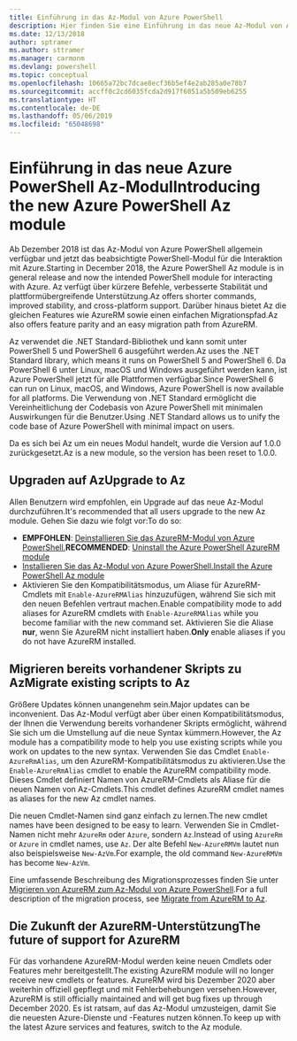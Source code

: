 ```yaml
---
title: Einführung in das Az-Modul von Azure PowerShell
description: Hier finden Sie eine Einführung in das neue Az-Modul von Azure PowerShell, das das AzureRM-Modul ersetzt.
ms.date: 12/13/2018
author: sptramer
ms.author: sttramer
ms.manager: carmonm
ms.devlang: powershell
ms.topic: conceptual
ms.openlocfilehash: 10665a72bc7dcae8ecf36b5ef4e2ab285a0e78b7
ms.sourcegitcommit: accff0c2cd6035fcda2d917f6051a5b509eb6255
ms.translationtype: HT
ms.contentlocale: de-DE
ms.lasthandoff: 05/06/2019
ms.locfileid: "65048698"
---
```

# <a name="introducing-the-new-azure-powershell-az-module"></a><span data-ttu-id="6897f-103">Einführung in das neue Azure PowerShell Az-Modul</span><span class="sxs-lookup"><span data-stu-id="6897f-103">Introducing the new Azure PowerShell Az module</span></span>

<span data-ttu-id="6897f-104">Ab Dezember 2018 ist das Az-Modul von Azure PowerShell allgemein verfügbar und jetzt das beabsichtigte PowerShell-Modul für die Interaktion mit Azure.</span><span class="sxs-lookup"><span data-stu-id="6897f-104">Starting in December 2018, the Azure PowerShell Az module is in general release and now the intended PowerShell module for interacting with Azure.</span></span> <span data-ttu-id="6897f-105">Az verfügt über kürzere Befehle, verbesserte Stabilität und plattformübergreifende Unterstützung.</span><span class="sxs-lookup"><span data-stu-id="6897f-105">Az offers shorter commands, improved stability, and cross-platform support.</span></span> <span data-ttu-id="6897f-106">Darüber hinaus bietet Az die gleichen Features wie AzureRM sowie einen einfachen Migrationspfad.</span><span class="sxs-lookup"><span data-stu-id="6897f-106">Az also offers feature parity and an easy migration path from AzureRM.</span></span>

<span data-ttu-id="6897f-107">Az verwendet die .NET Standard-Bibliothek und kann somit unter PowerShell 5 und PowerShell 6 ausgeführt werden.</span><span class="sxs-lookup"><span data-stu-id="6897f-107">Az uses the .NET Standard library, which means it runs on PowerShell 5 and PowerShell 6.</span></span>
<span data-ttu-id="6897f-108">Da PowerShell 6 unter Linux, macOS und Windows ausgeführt werden kann, ist Azure PowerShell jetzt für alle Plattformen verfügbar.</span><span class="sxs-lookup"><span data-stu-id="6897f-108">Since PowerShell 6 can run on Linux, macOS, and Windows, Azure PowerShell is now available for all platforms.</span></span>
<span data-ttu-id="6897f-109">Die Verwendung von .NET Standard ermöglicht die Vereinheitlichung der Codebasis von Azure PowerShell mit minimalen Auswirkungen für die Benutzer.</span><span class="sxs-lookup"><span data-stu-id="6897f-109">Using .NET Standard allows us to unify the code base of Azure PowerShell with minimal impact on users.</span></span>

<span data-ttu-id="6897f-110">Da es sich bei Az um ein neues Modul handelt, wurde die Version auf 1.0.0 zurückgesetzt.</span><span class="sxs-lookup"><span data-stu-id="6897f-110">Az is a new module, so the version has been reset to 1.0.0.</span></span>

## <a name="upgrade-to-az"></a><span data-ttu-id="6897f-111">Upgraden auf Az</span><span class="sxs-lookup"><span data-stu-id="6897f-111">Upgrade to Az</span></span>

<span data-ttu-id="6897f-112">Allen Benutzern wird empfohlen, ein Upgrade auf das neue Az-Modul durchzuführen.</span><span class="sxs-lookup"><span data-stu-id="6897f-112">It's recommended that all users upgrade to the new Az module.</span></span> <span data-ttu-id="6897f-113">Gehen Sie dazu wie folgt vor:</span><span class="sxs-lookup"><span data-stu-id="6897f-113">To do so:</span></span>

* <span data-ttu-id="6897f-114">__EMPFOHLEN__: [Deinstallieren Sie das AzureRM-Modul von Azure PowerShell.](/powershell/azure/uninstall-az-ps#uninstall-the-azurerm-module)</span><span class="sxs-lookup"><span data-stu-id="6897f-114">__RECOMMENDED__: [Uninstall the Azure PowerShell AzureRM module](/powershell/azure/uninstall-az-ps#uninstall-the-azurerm-module)</span></span>
* [<span data-ttu-id="6897f-115">Installieren Sie das Az-Modul von Azure PowerShell.</span><span class="sxs-lookup"><span data-stu-id="6897f-115">Install the Azure PowerShell Az module</span></span>](/powershell/azure/install-az-ps)
* <span data-ttu-id="6897f-116">Aktivieren Sie den Kompatibilitätsmodus, um Aliase für AzureRM-Cmdlets mit `Enable-AzureRMAlias` hinzuzufügen, während Sie sich mit den neuen Befehlen vertraut machen.</span><span class="sxs-lookup"><span data-stu-id="6897f-116">Enable compatibility mode to add aliases for AzureRM cmdlets with `Enable-AzureRMAlias` while you become familiar with the new command set.</span></span> <span data-ttu-id="6897f-117">Aktivieren Sie die Aliase __nur__, wenn Sie AzureRM nicht installiert haben.</span><span class="sxs-lookup"><span data-stu-id="6897f-117">__Only__ enable aliases if you do not have AzureRM installed.</span></span>

## <a name="migrate-existing-scripts-to-az"></a><span data-ttu-id="6897f-118">Migrieren bereits vorhandener Skripts zu Az</span><span class="sxs-lookup"><span data-stu-id="6897f-118">Migrate existing scripts to Az</span></span>

<span data-ttu-id="6897f-119">Größere Updates können unangenehm sein.</span><span class="sxs-lookup"><span data-stu-id="6897f-119">Major updates can be inconvenient.</span></span> <span data-ttu-id="6897f-120">Das Az-Modul verfügt aber über einen Kompatibilitätsmodus, der Ihnen die Verwendung bereits vorhandener Skripts ermöglicht, während Sie sich um die Umstellung auf die neue Syntax kümmern.</span><span class="sxs-lookup"><span data-stu-id="6897f-120">However, the Az module has a compatibility mode to help you use existing scripts while you work on updates to the new syntax.</span></span> <span data-ttu-id="6897f-121">Verwenden Sie das Cmdlet `Enable-AzureRmAlias`, um den AzureRM-Kompatibilitätsmodus zu aktivieren.</span><span class="sxs-lookup"><span data-stu-id="6897f-121">Use the `Enable-AzureRmAlias` cmdlet to enable the AzureRM compatibility mode.</span></span> <span data-ttu-id="6897f-122">Dieses Cmdlet definiert Namen von AzureRM-Cmdlets als Aliase für die neuen Namen von Az-Cmdlets.</span><span class="sxs-lookup"><span data-stu-id="6897f-122">This cmdlet defines AzureRM cmdlet names as aliases for the new Az cmdlet names.</span></span>

<span data-ttu-id="6897f-123">Die neuen Cmdlet-Namen sind ganz einfach zu lernen.</span><span class="sxs-lookup"><span data-stu-id="6897f-123">The new cmdlet names have been designed to be easy to learn.</span></span> <span data-ttu-id="6897f-124">Verwenden Sie in Cmdlet-Namen nicht mehr `AzureRm` oder `Azure`, sondern `Az`.</span><span class="sxs-lookup"><span data-stu-id="6897f-124">Instead of using `AzureRm` or `Azure` in cmdlet names, use `Az`.</span></span> <span data-ttu-id="6897f-125">Der alte Befehl `New-AzureRMVm` lautet nun also beispielsweise `New-AzVm`.</span><span class="sxs-lookup"><span data-stu-id="6897f-125">For example, the old command `New-AzureRMVm` has become `New-AzVm`.</span></span>

<span data-ttu-id="6897f-126">Eine umfassende Beschreibung des Migrationsprozesses finden Sie unter [Migrieren von AzureRM zum Az-Modul von Azure PowerShell](migrate-from-azurerm-to-az.md).</span><span class="sxs-lookup"><span data-stu-id="6897f-126">For a full description of the migration process, see [Migrate from AzureRM to Az](migrate-from-azurerm-to-az.md).</span></span>

## <a name="the-future-of-support-for-azurerm"></a><span data-ttu-id="6897f-127">Die Zukunft der AzureRM-Unterstützung</span><span class="sxs-lookup"><span data-stu-id="6897f-127">The future of support for AzureRM</span></span>

<span data-ttu-id="6897f-128">Für das vorhandene AzureRM-Modul werden keine neuen Cmdlets oder Features mehr bereitgestellt.</span><span class="sxs-lookup"><span data-stu-id="6897f-128">The existing AzureRM module will no longer receive new cmdlets or features.</span></span> <span data-ttu-id="6897f-129">AzureRM wird bis Dezember 2020 aber weiterhin offiziell gepflegt und mit Fehlerbehebungen versehen.</span><span class="sxs-lookup"><span data-stu-id="6897f-129">However, AzureRM is still officially maintained and will get bug fixes up through December 2020.</span></span> <span data-ttu-id="6897f-130">Es ist ratsam, auf das Az-Modul umzusteigen, damit Sie die neuesten Azure-Dienste und -Features nutzen können.</span><span class="sxs-lookup"><span data-stu-id="6897f-130">To keep up with the latest Azure services and features, switch to the Az module.</span></span>
